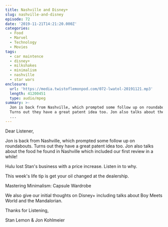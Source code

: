 ```yaml
---
title: Nashville and Disney+
slug: nashville-and-disney
episode: 72
date: '2019-11-21T14:21:20.000Z'
categories:
  - Food
  - Marvel
  - Technology
  - Movies
tags:
  - car maintence
  - disney+
  - milkshakes
  - minimalism
  - nashville
  - star wars
enclosure:
  url: 'https://media.twistoflemonpod.com/072-lwatol-20191121.mp3'
  length: 41200451
  type: audio/mpeg
summary: >-
  Jon is back from Nashville, which prompted some follow up on roundabouts.
  Turns out they have a great patent idea too. Jon also talks about the food he
  ...
---
```


Dear Listener,

Jon is back from Nashville, which prompted some follow up on roundabouts. Turns out they have a great patent idea too. Jon also talks about the food he found in Nashville which included our first review in a while!

Hulu lost Stan's business with a price increase. Listen in to why.

This week's life tip is get your oil changed at the dealership.

Mastering Minimalism: Capsule Wardrobe

We also give our initial thoughts on Disney+ including talks about Boy Meets World and the Mandalorian.

Thanks for Listening,

Stan Lemon & Jon Kohlmeier
